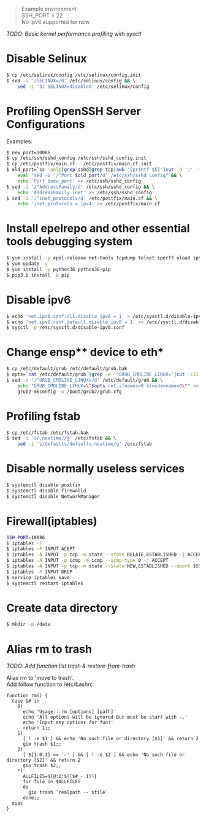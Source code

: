 > Example environment  
SSH_PORT = 22  
No ipv6 supported for now

*TODO: Basic kernel performance profiling with sysctl*  

# Disable Selinux
```bash
$ cp /etc/selinux/config /etc/selinux/config.init
$ sed -i '/SELINUX=/d' /etc/selinux/config && \
    sed -i '5i SELINUX=disabled' /etc/selinux/config
```

# Profiling OpenSSH Server Configurations  
Examples:
```bash
$ new_port=10086
$ cp /etc/ssh/sshd_config /etc/ssh/sshd_config.init
$ cp /etc/postfix/main.cf   /etc/postfix/main.cf.init
$ old_port=`ss -anlp|grep sshd|grep tcp|awk '{printf $5}'|cut -d ':' -f2` && \
    eval "sed -i '/^Port $old_port/d' /etc/ssh/sshd_config" && \
    echo 'Port $new_port' >> /etc/ssh/sshd_config
$ sed -i '/^AddressFamily/d' /etc/ssh/sshd_config && \
    echo 'AddressFamily inet' >> /etc/ssh/sshd_config
$ sed -i '/^inet_protocols/d' /etc/postfix/main.cf && \
    echo 'inet_protocols = ipv4' >> /etc/postfix/main.cf
```

# Install epelrepo and other essential tools debugging system  
```bash
$ yum install -y epel-release net-tools tcpdump telnet iperf3 nload iptables-services git unzip unar wget
$ yum update -y
$ yum install -y python36 python36-pip
$ pip3.6 install -U pip
```

# Disable ipv6
```bash
$ echo 'net.ipv6.conf.all.disable_ipv6 = 1' > /etc/sysctl.d/disable-ipv6.conf
$ echo 'net.ipv6.conf.default.disable_ipv6 = 1' >> /etc/sysctl.d/disable-ipv6.conf
$ sysctl -p /etc/sysctl.d/disable-ipv6.conf
```

# Change ensp** device to eth*
```bash
$ cp /etc/default/grub /etc/default/grub.bak
$ opts=`cat /etc/default/grub |grep -e '^GRUB_CMDLINE_LINUX='|cut -c21-|sed 's/.$//'`
$ sed -i '/^GRUB_CMDLINE_LINUX=/d' /etc/default/grub && \
    echo "GRUB_CMDLINE_LINUX=\"$opts net.ifnames=0 biosdevname=0\"" >> /etc/default/grub && \
    grub2-mkconfig -o /boot/grub2/grub.cfg
```

# Profiling fstab
```bash
$ cp /etc/fstab /etc/fstab.bak
$ sed -i 's/,noatime//g' /etc/fstab && \ 
    sed -i 's/defaults/defaults,noatime/g' /etc/fstab
```

# Disable normally useless services
```bash
$ systemctl disable postfix
$ systemctl disable firewalld
$ systemctl disable NetworkManager
```

# Firewall(iptables)
```bash
SSH_PORT=10086
$ iptables -F
$ iptables -P INPUT ACEPT
$ iptables -A INPUT -p tcp -m state --state RELATE,ESTABLISHED -j ACCEPT
$ iptables -A INPUT -p icmp -m icmp --icmp-type 0 -j ACCEPT
$ iptables -A INPUT -p tcp -m state --state NEW,ESTABLISHED --dport $SSH_PORT -j ACCEPT
$ iptables -P INPUT DROP
$ service iptables save
$ systemctl restart iptables
```

# Create data directory
```bash
$ mkdir -p /data
```

# Alias rm to trash  
*TODO: Add function list trash & restore-from-trash*  

Alias rm to 'move to trash'.   
Add follow function to /etc/bashrc  
```text
function rm() {
  case $# in
    0)
      echo 'Usage:::rm [options] [path]' 
      echo 'All options will be ignored.But must be start with -.'
      echo 'Input any options for fun!' 
      return 1;;
    1)
      [ ! -e $1 ] && echo 'No such file or directory [$1]' && return 2
      gio trash $1;;
    2)
      [ ${1:0:1} == '-' ] && [ ! -e $2 ] && echo 'No such file or directory [$2]' && return 2
      gio trash $2;;
    *)
      ALLFILES=${@:2:$(($# - 1))}
      for file in $ALLFILES
      do
        gio trash `realpath -- $file`
      done;;
  esac
}
```